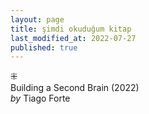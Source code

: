 ```yaml
---
layout: page  
title: şimdi okuduğum kitap  
last_modified_at: 2022-07-27
published: true  
---
```

 
⁜  
Building a Second Brain (2022)  
<i>by</i> Tiago Forte  
<br />
 
